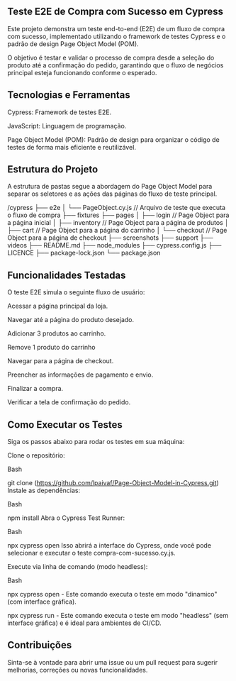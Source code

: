 ## Teste E2E de Compra com Sucesso em Cypress

Este projeto demonstra um teste end-to-end (E2E) de um fluxo de compra com sucesso, implementado utilizando o framework de testes Cypress e o padrão de design Page Object Model (POM).

O objetivo é testar e validar o processo de compra desde a seleção do produto até a confirmação do pedido, garantindo que o fluxo de negócios principal esteja funcionando conforme o esperado.

## Tecnologias e Ferramentas

Cypress: Framework de testes E2E.

JavaScript: Linguagem de programação.

Page Object Model (POM): Padrão de design para organizar o código de testes de forma mais eficiente e reutilizável.

## Estrutura do Projeto

A estrutura de pastas segue a abordagem do Page Object Model para separar os seletores e as ações das páginas do fluxo de teste principal.

/cypress
├── e2e
│ └── PageObject.cy.js // Arquivo de teste que executa o fluxo de compra
├── fixtures
├── pages
│ ├── login // Page Object para a página inicial
│ ├── inventory // Page Object para a página de produtos
│ ├── cart // Page Object para a página do carrinho
│ └── checkout // Page Object para a página de checkout
├── screenshots
├── support
├── videos
├── README.md
├── node_modules
├── cypress.config.js
├── LICENCE
├── package-lock.json
└── package.json

## Funcionalidades Testadas

O teste E2E simula o seguinte fluxo de usuário:

Acessar a página principal da loja.

Navegar até a página do produto desejado.

Adicionar 3 produtos ao carrinho.

Remove 1 produto do carrinho

Navegar para a página de checkout.

Preencher as informações de pagamento e envio.

Finalizar a compra.

Verificar a tela de confirmação do pedido.

## Como Executar os Testes

Siga os passos abaixo para rodar os testes em sua máquina:

Clone o repositório:

Bash

git clone (https://github.com/lpaivaf/Page-Object-Model-in-Cypress.git)
Instale as dependências:

Bash

npm install
Abra o Cypress Test Runner:

Bash

npx cypress open
Isso abrirá a interface do Cypress, onde você pode selecionar e executar o teste compra-com-sucesso.cy.js.

Execute via linha de comando (modo headless):

Bash

npx cypress open - Este comando executa o teste em modo "dinamico" (com interface gráfica).

npx cypress run - Este comando executa o teste em modo "headless" (sem interface gráfica) e é ideal para ambientes de CI/CD.

## Contribuições

Sinta-se à vontade para abrir uma issue ou um pull request para sugerir melhorias, correções ou novas funcionalidades.
